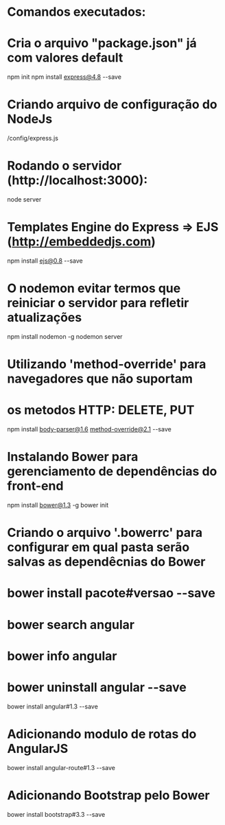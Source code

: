 # Comandos executados:

# Cria o arquivo "package.json" já com valores default
npm init
npm install express@4.8 --save

# Criando arquivo de configuração do NodeJs
/config/express.js


# Rodando o servidor (http://localhost:3000):
node server

# Templates Engine do Express => EJS (http://embeddedjs.com)
npm install ejs@0.8 --save


# O nodemon evitar termos que reiniciar o servidor para refletir atualizações 
npm install nodemon -g
nodemon server

# Utilizando 'method-override' para navegadores que não suportam 
# os metodos HTTP: DELETE, PUT
npm install body-parser@1.6 method-override@2.1 --save

# Instalando Bower para gerenciamento de dependências do front-end
npm install bower@1.3 -g
bower init

# Criando o arquivo '.bowerrc' para configurar em qual pasta serão salvas as dependêcnias do Bower
# bower install pacote#versao --save
# bower search angular
# bower info angular
# bower uninstall angular --save
bower install angular#1.3 --save

# Adicionando modulo de rotas do AngularJS
bower install angular-route#1.3 --save

# Adicionando Bootstrap pelo Bower
bower install bootstrap#3.3 --save


